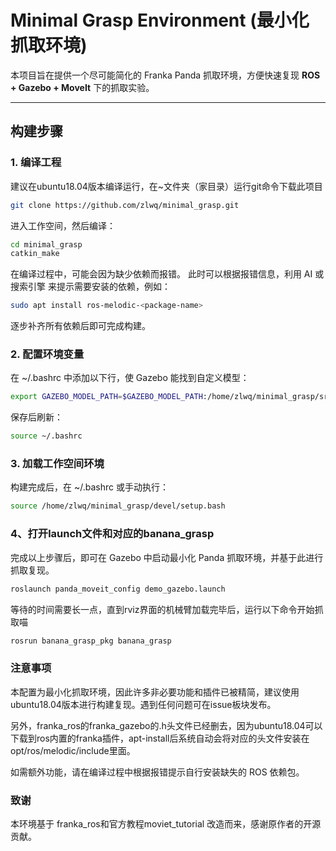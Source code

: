 # Minimal Grasp Environment (最小化抓取环境)

本项目旨在提供一个尽可能简化的 Franka Panda 抓取环境，方便快速复现 **ROS + Gazebo + MoveIt** 下的抓取实验。

---

## 构建步骤

### 1. 编译工程
建议在ubuntu18.04版本编译运行，在~文件夹（家目录）运行git命令下载此项目
```bash
git clone https://github.com/zlwq/minimal_grasp.git 
```
进入工作空间，然后编译：
```bash
cd minimal_grasp
catkin_make
```
在编译过程中，可能会因为缺少依赖而报错。
此时可以根据报错信息，利用 AI 或搜索引擎 来提示需要安装的依赖，例如：
```bash
sudo apt install ros-melodic-<package-name>
```
逐步补齐所有依赖后即可完成构建。

### 2. 配置环境变量
在 ~/.bashrc 中添加以下行，使 Gazebo 能找到自定义模型：

```bash
export GAZEBO_MODEL_PATH=$GAZEBO_MODEL_PATH:/home/zlwq/minimal_grasp/src/panda_demo/urdf
```
保存后刷新：

```bash
source ~/.bashrc
```
### 3. 加载工作空间环境
构建完成后，在 ~/.bashrc 或手动执行：

```bash
source /home/zlwq/minimal_grasp/devel/setup.bash
```
### 4、打开launch文件和对应的banana_grasp
完成以上步骤后，即可在 Gazebo 中启动最小化 Panda 抓取环境，并基于此进行抓取复现。
```bash
roslaunch panda_moveit_config demo_gazebo.launch  
```
等待的时间需要长一点，直到rviz界面的机械臂加载完毕后，运行以下命令开始抓取喵
```bash
rosrun banana_grasp_pkg banana_grasp
```
### 注意事项
本配置为最小化抓取环境，因此许多非必要功能和插件已被精简，建议使用ubuntu18.04版本进行构建复现。遇到任何问题可在issue板块发布。

另外，franka_ros的franka_gazebo的.h头文件已经删去，因为ubuntu18.04可以下载到ros内置的franka插件，apt-install后系统自动会将对应的头文件安装在opt/ros/melodic/include里面。

如需额外功能，请在编译过程中根据报错提示自行安装缺失的 ROS 依赖包。

### 致谢
本环境基于 franka_ros和官方教程moviet_tutorial 改造而来，感谢原作者的开源贡献。

